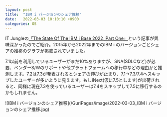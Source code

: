 ```yaml
---
layout: post
title:  "IBM i バージョンのシェア推移"
date:   2022-03-03 10:10:10 +0900
categories: OS
---
```

IT Jungleの[「The State Of The IBM i Base 2022, Part One」](https://www.itjungle.com/2022/02/14/the-state-of-the-ibm-i-base-2022-part-one/)という記事が興味深かったのでご紹介。2015年から2022年までのIBM i のバージョンごとシェアの推移のグラフが掲載されていました。

7.1以前を利用しているユーザーがまだ10%ありますが、SNA(SDLCなど)が必要、ベンダーS/Wのサポートや他プラットフォームへの移行中などの理由かと推測します。7.2は7.3が発表されるとシェアの伸びが止まり、7.1→7.3/7.4へスキップしたユーザーが多いように見えます。もしiNext(仮に7.5とします)が出荷されると、同様に現在7.3を使っているユーザーは7.4をスキップして7.5に移行するのかもしれません。

![IBM i バージョンのシェア推移](/GuriPages/image/2022-03-03_IBM i バージョンのシェア推移.jpg)
